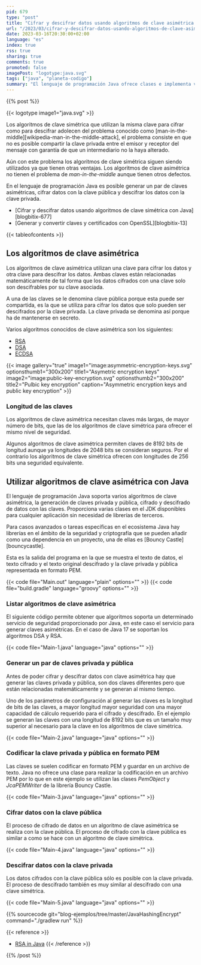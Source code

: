 ```yaml
---
pid: 679
type: "post"
title: "Cifrar y descifrar datos usando algoritmos de clave asimétrica con Java"
url: "/2023/03/cifrar-y-descifrar-datos-usando-algoritmos-de-clave-asimetrica-con-java/"
date: 2023-03-16T20:30:00+02:00
language: "es"
index: true
rss: true
sharing: true
comments: true
promoted: false
imagePost: "logotype:java.svg"
tags: ["java", "planeta-codigo"]
summary: "El lenguaje de programación Java ofrece clases e implementa varios algoritmos relacionados con la criptografía y seguridad. Con unas pocas líneas de código es posible listar los algoritmos soportados, generar claves, cifrar datos y descifrar datos. Soporta tanto criptografía de clave simétrica donde se usa la misma clave tanto para cifrar como para descifrar y como en este artículo se muestra criptografía asimétrica en la que se utiliza dos claves una la clave pública para cifrar datos y la clave privada para descifrar los datos."
---
```


{{% post %}}

{{< logotype image1="java.svg" >}}


Los algoritmos de clave simétrica que utilizan la misma clave para cifrar como para descifrar adolecen del problema conocido como [man-in-the-middle][wikipedia-man-in-the-middle-attack], el problema consiste en que no es posible compartir la clave privada entre el emisor y receptor del mensaje con garantía de que un intermediario no la haya alterado.

Aún con este problema los algoritmos de clave simétrica siguen siendo utilizados ya que tienen otras ventajas. Los algoritmos de clave asimétrica no tienen el problema de _man-in-the-middle_ aunque tienen otros defectos.

En el lenguaje de programación Java es posible generar un par de claves asimétricas, cifrar datos con la clave pública y descifrar los datos con la clave privada.

* [Cifrar y descifrar datos usando algoritmos de clave simétrica con Java][blogbitix-677]
* [Generar y convertir claves y certificados con OpenSSL][blogbitix-13]

{{< tableofcontents >}}

## Los algoritmos de clave asimétrica

Los algoritmos de clave asimétrica utilizan una clave para cifrar los datos y otra clave para descifrar los datos. Ambas claves están relacionadas matemáticamente de tal forma que los datos cifrados con una clave solo son descifrables por su clave asociada.

A una de las claves se le denomina clave pública porque esta puede ser compartida, es la que se utiliza para cifrar los datos que solo pueden ser descifrados por la clave privada. La clave privada se denomina así porque ha de mantenerse en secreto.

Varios algoritmos conocidos de clave asimétrica son los siguientes:

* [RSA](https://en.wikipedia.org/wiki/RSA_(cryptosystem))
* [DSA](https://en.wikipedia.org/wiki/Digital_Signature_Algorithm)
* [ECDSA](https://en.wikipedia.org/wiki/Elliptic_Curve_Digital_Signature_Algorithm)

{{< image
    gallery="true"
    image1="image:asymmetric-encryption-keys.svg" optionsthumb1="300x200" title1="Asymetric encryption keys"
    image2="image:public-key-encryption.svg" optionsthumb2="300x200" title2="Pulbic key encryption"
    caption="Asymmetric encryption keys and public key encryption" >}}

### Longitud de las claves

Los algoritmos de clave asimétrica necesitan claves más largas, de mayor número de bits, que las de los algoritmos de clave simétrica para ofrecer el mismo nivel de seguridad.

Algunos algoritmos de clave asimétrica permiten claves de 8192 bits de longitud aunque ya longitudes de 2048 bits se consideran seguros. Por el contrario los algoritmos de clave simétrica ofrecen con longitudes de 256 bits una seguridad equivalente.

## Utilizar algoritmos de clave asimétrica con Java

El lenguaje de programación Java soporta varios algoritmos de clave asimétrica, la generación de claves privada y pública, cifrado y descifrado de datos con las claves. Proporciona varias clases en el JDK disponibles para cualquier aplicación sin necesidad de librerías de terceros.

Para casos avanzados o tareas específicas en el ecosistema Java hay librerías en el ámbito de la seguridad y criptografía que se pueden añadir como una dependencia en un proyecto, una de ellas es [Bouncy Castle][bouncycastle].

Esta es la salida del programa en la que se muestra el texto de datos, el texto cifrado y el texto original descifrado y la clave privada y pública representada en formato PEM.

{{< code file="Main.out" language="plain" options="" >}}
{{< code file="build.gradle" language="groovy" options="" >}}

### Listar algoritmos de clave asimétrica

El siguiente código permite obtener que algoritmos soporta un determinado servicio de seguridad proporcionado por Java, en este caso el servicio para generar claves asimétricas. En el caso de Java 17 se soportan los algoritmos DSA y RSA.

{{< code file="Main-1.java" language="java" options="" >}}

### Generar un par de claves privada y pública

Antes de poder cifrar y descifrar datos con clave asimétrica hay que generar las claves privada y pública, son dos claves diferentes pero que están relacionadas matemáticamente y se generan al mismo tiempo.

Uno de los parámetros de configuración al generar las claves es la longitud de bits de las claves, a mayor longitud mayor seguridad con una mayor capacidad de cálculo requerido para el cifrado y descifrado. En el ejemplo se generan las claves con una longitud de 8192 bits que es un tamaño muy superior al necesario para la clave en los algoritmos de clave simétrica.

{{< code file="Main-2.java" language="java" options="" >}}

### Codificar la clave privada y pública en formato PEM

Las claves se suelen codificar en formato PEM y guardar en un archivo de texto. Java no ofrece una clase para realizar la codificación en un archivo PEM por lo que en este ejemplo se utilizan las clases _PemObject_ y _JcaPEMWriter_ de la librería Bouncy Castle.

{{< code file="Main-3.java" language="java" options="" >}}

### Cifrar datos con la clave pública

El proceso de cifrado de datos en un algoritmo de clave asimétrica se realiza con la clave pública. El proceso de cifrado con la clave pública es similar a como se hace con un algoritmo de clave simétrica.

{{< code file="Main-4.java" language="java" options="" >}}

### Descifrar datos con la clave privada

Los datos cifrados con la clave pública sólo es posible con la clave privada. El proceso de descifrado también es muy similar al descifrado con una clave simétrica.

{{< code file="Main-5.java" language="java" options="" >}}

{{% sourcecode git="blog-ejemplos/tree/master/JavaHashingEncrypt" command="./gradlew run" %}}

{{< reference >}}
* [RSA in Java](https://www.baeldung.com/java-rsa)
{{< /reference >}}

{{% /post %}}